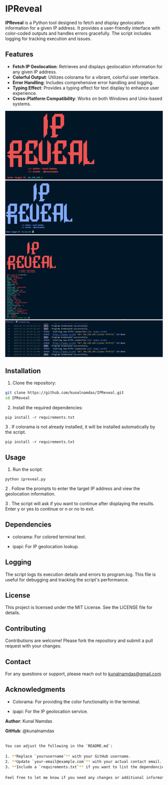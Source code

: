 # IPReveal

**IPReveal** is a Python tool designed to fetch and display geolocation information for a given IP address. It provides a user-friendly interface with color-coded outputs and handles errors gracefully. The script includes logging for tracking execution and issues.

## Features

- **Fetch IP Geolocation**: Retrieves and displays geolocation information for any given IP address.
- **Colorful Output**: Utilizes colorama for a vibrant, colorful user interface.
- **Error Handling**: Includes comprehensive error handling and logging.
- **Typing Effect**: Provides a typing effect for text display to enhance user experience.
- **Cross-Platform Compatibility**: Works on both Windows and Unix-based systems.

  
![IPReveal image](image.png)
![IPReveal image](image2.png)
![IPReveal image](image3.png)
![IPReveal image](image4.png)

## Installation

1. Clone the repository:
```bash
git clone https://github.com/kunalnamdas/IPReveal.git
cd IPReveal
   ```
2. Install the required dependencies:
  ```
  pip install -r requirements.txt
  ```
3  . If colorama is not already installed, it will be installed automatically by the script.
  ```
  pip install -r requirements.txt
  ```

## Usage
1. Run the script:
```
python ipreveal.py
```
2 . Follow the prompts to enter the target IP address and view the geolocation information.

3 . The script will ask if you want to continue after displaying the results. Enter y or yes to continue or n or no to exit.

## Dependencies

- colorama: For colored terminal text.

- ipapi: For IP geolocation lookup.

## Logging

The script logs its execution details and errors to program.log. This file is useful for debugging and tracking the script's performance.

## License

This project is licensed under the MIT License. See the LICENSE file for details.

## Contributing

Contributions are welcome! Please fork the repository and submit a pull request with your changes.

## Contact

For any questions or support, please reach out to kunalnamdas@gmail.com

## Acknowledgments

- Colorama: For providing the color functionality in the terminal.
  
- ipapi: For the IP geolocation service.

**Author**: Kunal Namdas

**GitHub**: @kunalnamdas


```bash

You can adjust the following in the `README.md`:

1. **Replace `yourusername`** with your GitHub username.
2. **Update `your-email@example.com`** with your actual contact email.
3. **Include a `requirements.txt`** if you want to list the dependencies explicitly.

Feel free to let me know if you need any changes or additional information!
```
